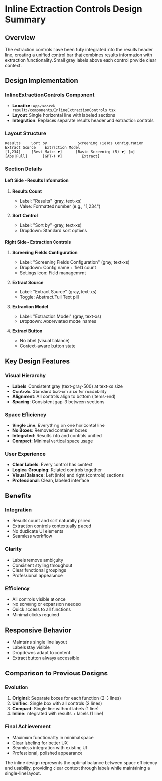 # Inline Extraction Controls Design Summary

## Overview
The extraction controls have been fully integrated into the results header line, creating a unified control bar that combines results information with extraction functionality. Small gray labels above each control provide clear context.

## Design Implementation

### InlineExtractionControls Component
- **Location**: `app/search-results/components/InlineExtractionControls.tsx`
- **Layout**: Single horizontal line with labeled sections
- **Integration**: Replaces separate results header and extraction controls

### Layout Structure

```
Results     Sort by              Screening Fields Configuration    Extract Source    Extraction Model
[1,234]     [Best Match ▼]      [Basic Screening (5) ▼] [⚙]      [Abs|Full]       [GPT-4 ▼]        [Extract]
```

### Section Details

#### Left Side - Results Information
1. **Results Count**
   - Label: "Results" (gray, text-xs)
   - Value: Formatted number (e.g., "1,234")
   
2. **Sort Control**
   - Label: "Sort by" (gray, text-xs)
   - Dropdown: Standard sort options

#### Right Side - Extraction Controls
1. **Screening Fields Configuration**
   - Label: "Screening Fields Configuration" (gray, text-xs)
   - Dropdown: Config name + field count
   - Settings icon: Field management
   
2. **Extract Source**
   - Label: "Extract Source" (gray, text-xs)
   - Toggle: Abstract/Full Text pill
   
3. **Extraction Model**
   - Label: "Extraction Model" (gray, text-xs)
   - Dropdown: Abbreviated model names
   
4. **Extract Button**
   - No label (visual balance)
   - Context-aware button state

## Key Design Features

### Visual Hierarchy
- **Labels**: Consistent gray (text-gray-500) at text-xs size
- **Controls**: Standard text-sm size for readability
- **Alignment**: All controls align to bottom (items-end)
- **Spacing**: Consistent gap-3 between sections

### Space Efficiency
- **Single Line**: Everything on one horizontal line
- **No Boxes**: Removed container boxes
- **Integrated**: Results info and controls unified
- **Compact**: Minimal vertical space usage

### User Experience
- **Clear Labels**: Every control has context
- **Logical Grouping**: Related controls together
- **Visual Balance**: Left (info) and right (controls) sections
- **Professional**: Clean, labeled interface

## Benefits

### Integration
- Results count and sort naturally paired
- Extraction controls contextually placed
- No duplicate UI elements
- Seamless workflow

### Clarity
- Labels remove ambiguity
- Consistent styling throughout
- Clear functional groupings
- Professional appearance

### Efficiency
- All controls visible at once
- No scrolling or expansion needed
- Quick access to all functions
- Minimal clicks required

## Responsive Behavior
- Maintains single line layout
- Labels stay visible
- Dropdowns adapt to content
- Extract button always accessible

## Comparison to Previous Designs

### Evolution
1. **Original**: Separate boxes for each function (2-3 lines)
2. **Unified**: Single box with all controls (2 lines)
3. **Compact**: Single line without labels (1 line)
4. **Inline**: Integrated with results + labels (1 line)

### Final Achievement
- Maximum functionality in minimal space
- Clear labeling for better UX
- Seamless integration with existing UI
- Professional, polished appearance

The inline design represents the optimal balance between space efficiency and usability, providing clear context through labels while maintaining a single-line layout. 